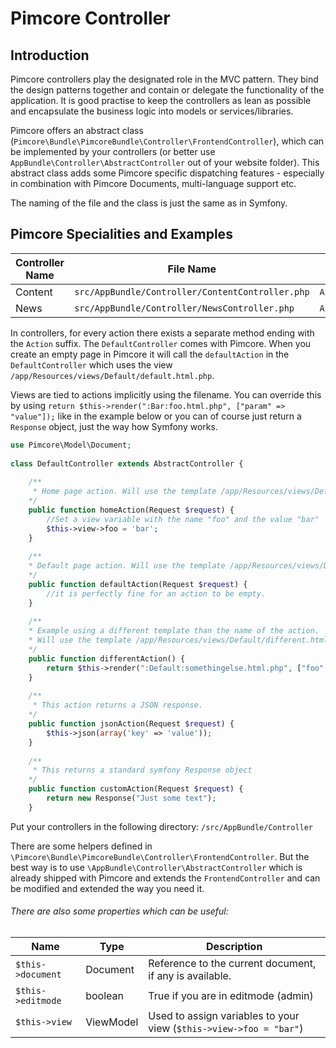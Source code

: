 # Pimcore Controller

## Introduction

Pimcore controllers play the designated role in the MVC pattern. They bind the design patterns together and contain or delegate 
the functionality of the application. It is good practise to keep the controllers as lean as possible and encapsulate
the business logic into models or services/libraries. 

Pimcore offers an abstract class (`Pimcore\Bundle\PimcoreBundle\Controller\FrontendController`), which can be implemented by your controllers 
(or better use `AppBundle\Controller\AbstractController` out of your website folder). This abstract class adds some Pimcore specific 
 dispatching features - especially in combination with Pimcore Documents, multi-language support etc. 

The naming of the file and the class is just the same as in Symfony. 

## Pimcore Specialities and Examples

| Controller Name | File Name                   | Class Name        | Default View Directory               |
|-----------------|-----------------------------|-------------------|--------------------------------------|
| Content         | `src/AppBundle/Controller/ContentController.php` | `AppBundle\Controller\ContentController` | `/app/Resources/views/Content` |
| News            | `src/AppBundle/Controller/NewsController.php`    | `AppBundle\Controller\NewsController`    | `/app/Resources/views/News`    |

In controllers, for every action there exists a separate method ending with the `Action` suffix. 
The `DefaultController` comes with Pimcore. When you create an empty page in Pimcore it will call 
the `defaultAction` in the `DefaultController` which uses the view `/app/Resources/views/Default/default.html.php`. 

Views are tied to actions implicitly using the filename. 
You can override this by using `return $this->render(":Bar:foo.html.php", ["param" => "value"]);`
 like in the example below or you can of course just return a `Response` object, just the way how Symfony works.

```php
use Pimcore\Model\Document;
 
class DefaultController extends AbstractController {
 
    /**
     * Home page action. Will use the template /app/Resources/views/Default/home.html.php
    */
    public function homeAction(Request $request) {
        //Set a view variable with the name "foo" and the value "bar"
        $this->view->foo = 'bar';
    }
     
    /**
    * Default page action. Will use the template /app/Resources/views/Default/default.html.php
    */
    public function defaultAction(Request $request) {
        //it is perfectly fine for an action to be empty.
    }
    
    /**
    * Example using a different template than the name of the action.
    * Will use the template /app/Resources/views/Default/different.html.php as view.
    */
    public function differentAction() {
        return $this->render(":Default:somethingelse.html.php", ["foo" => "bar"]);
    }
    
    /**
     * This action returns a JSON response. 
    */
    public function jsonAction(Request $request) {
        $this->json(array('key' => 'value'));
    }
    
    /**
     * This returns a standard symfony Response object 
    */
    public function customAction(Request $request) {
        return new Response("Just some text");
    }
```

Put your controllers in the following directory: `/src/AppBundle/Controller`

There are some helpers defined in `\Pimcore\Bundle\PimcoreBundle\Controller\FrontendController`. 
But the best way is to use `\AppBundle\Controller\AbstractController` which is already shipped with Pimcore 
and extends the `FrontendController` and can be modified and extended the way you need it.

###### There are also some properties which can be useful:

| Name                  | Type     | Description                                              |
|-----------------------|----------|----------------------------------------------------------|
| `$this->document` | Document | Reference to the current document, if any is available.  |
| `$this->editmode` | boolean  | True if you are in editmode (admin)                      |
| `$this->view`     | ViewModel  | Used to assign variables to your view (`$this->view->foo = "bar"`) |
   
 